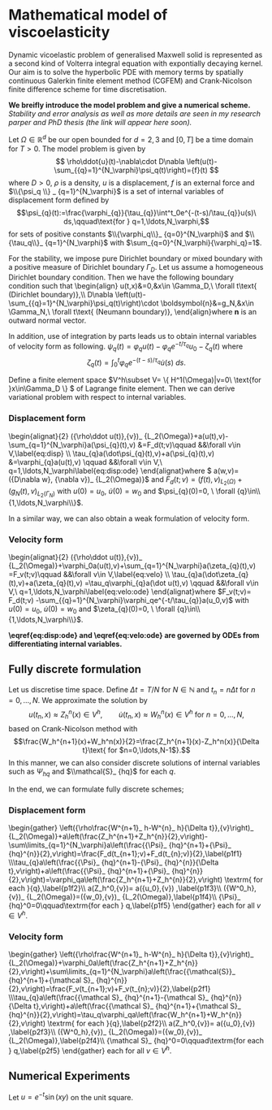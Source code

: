 # Mathematical model of viscoelasticity


Dynamic vicoelastic problem of generalised Maxwell solid is represented as a second kind of Volterra integral equation with expontially decaying kernel. Our aim is to solve the hyperbolic PDE with memory terms by spatially continuous Galerkin finite element method (CGFEM) and Crank-Nicolson finite difference scheme for time discretisation.


**We breifly introduce the model problem and give a numerical scheme.**
*Stability and error analysis as well as more details are seen in my research parper and PhD thesis (the link will appear here soon).*


Let $\Omega\in\mathbb{R}^d$ be our open bounded for $d=2,3$ and $[0,T]$ be a time domain for $T>0$. The model problem is given by
$$ \rho\ddot{u}(t)-\nabla\cdot D\nabla \left(u(t)-\sum_{{q}=1}^{N_\varphi}\psi_q(t)\right)={f}(t) $$ 
where $D>0$, $\rho$ is a density, $u$ is a displacement, $f$ is an external force and $\\{\psi_q \\} _ {q=1}^{N_\varphi}$ is a set of internal variables of displacement form defined by
$$\psi_{q}(t):=\frac{\varphi_{q}}{\tau_{q}}\int^t_0e^{-(t-s)/\tau_{q}}u(s)\ ds,\qquad\text{for } q=1,\ldots,N_\varphi,$$
for sets of positive constants $\\{\varphi_q\\}_ {q=0}^{N_\varphi}$ and $\\{\tau_q\\}_ {q=1}^{N_\varphi}$ with $\sum_{q=0}^{N_\varphi}{\varphi_q\}=1$.


For the stability, we impose pure Dirichlet boundary or mixed boundary with a positive measure of Dirichlet boundary $\Gamma_D$.
Let us assume a homogeneous Dirichlet boundary condition. Then we have the following boundary condition such that
\\begin{align}
u(t,x)&=0,&x\in \Gamma_D,\ \forall t\text{ (Dirichlet boundary)},\\\\
D\nabla \left(u(t)-\sum_{{q}=1}^{N_\varphi}\psi_q(t)\right)\cdot \boldsymbol{n}&=g_N,&x\in \Gamma_N,\ \forall t\text{ (Neumann boundary)},
\\end{align}where $\boldsymbol{n}$ is an outward normal vector.

In addition, use of integration by parts leads us to obtain internal variables of velocity form as following. 
$\psi_{q}(t)=\varphi_{q} u(t)-\varphi_{q}e^{-t/\tau_{q}}u_0-\zeta_{q}(t)$ where
$$ \zeta_{q}(t)=\int^t_0\varphi_{q}e^{-(t-s)/\tau_{q}} \dot u(s)\ ds.$$

Define a finite element space $V^h\subset V= \\{ H^1(\Omega)|v=0\  \text{for }x\in\Gamma_D \\} $ of Lagrange finite element. Then we can derive variational problem with respect to internal variables.
### Displacement form
\\begin{alignat}{2}
({\rho\ddot u(t)},{v})_ {L_2(\Omega)}+a(u(t),v)-\sum_{q=1}^{N_\varphi}a(\psi_{q}(t),v)
&=F_d(t;v)\qquad
&&\forall v\in V,\label{eq:disp}
\\\\
\tau_{q}a(\dot\psi_{q}(t),v)+a(\psi_{q}(t),v)
&=\varphi_{q}a(u(t),v) \qquad
&&\forall v\in V,\ q=1,\ldots,N_\varphi\label{eq:disp:ode} 
\\end{alignat}where $
a(w,v)=({D\nabla w}, {\nabla v})_ {L_2(\Omega)}$ and $F_d(t;v)=({f(t)},{v})_ {L_2(\Omega)}+(g_N(t),v)_ {L_2(\Gamma_N)}$
with $u(0)=u_0,$ $\dot u(0)=w_0$ and $\psi_{q}(0)=0, \ \forall {q}\in\\{1,\ldots,N_\varphi\\}$.

In a similar way, we can also obtain a weak formulation of velocity form.
### Velocity form
\\begin{alignat}{2}
({\rho\ddot u(t)},{v})_ {L_2(\Omega)}+\varphi_0a(u(t),v)+\sum_{q=1}^{N_\varphi}a(\zeta_{q}(t),v)
=F_v(t;v)\qquad
&&\forall v\in V,\label{eq:velo}
\\\\
\tau_{q}a(\dot\zeta_{q}(t),v)+a(\zeta_{q}(t),v)
=\tau_q\varphi_{q}a(\dot u(t),v) \qquad
&&\forall v\in V,\ q=1,\ldots,N_\varphi\label{eq:velo:ode} 
\\end{alignat}where 
$F_v(t;v)= F_d(t;v)
-\sum_{{q}=1}^{N_\varphi}\varphi_qe^{-t/\tau_{q}}a(u_0,v)$
with $u(0)=u_0,$ $\dot u(0)=w_0$ and $\zeta_{q}(0)=0, \ \forall {q}\in\\{1,\ldots,N_\varphi\\}$.


**\eqref{eq:disp:ode} and \eqref{eq:velo:ode} are governed by ODEs from differentiating internal variables.**


## Fully discrete formulation

Let us discretise time space. Define $\Delta t=T/N$ for $N\in\mathbb{N}$ and $t_n=n\Delta t$ for $n=0,\ldots,N$. We approximate the solution by
$$u(t_n,x)\approx Z_h^n(x)\in V^h,\qquad \dot u(t_n,x)\approx W_h^n(x)\in V^h\text{ for $n=0,\ldots,N$},$$based on Crank-Nicolson method with
$$\frac{W_h^{n+1}(x)+W_h^n(x)}{2}=\frac{Z_h^{n+1}(x)-Z_h^n(x)}{\Delta t}\text{ for $n=0,\ldots,N-1$}.$$ In this manner, we can also consider discrete solutions of internal variables such as $\Psi_{hq}$ and $\\mathcal{S}_ {hq}$ for each $q$.


In the end, we can formulate fully discrete schemes;

### Displacement form
\\begin{gather}
\left({\rho\frac{W^{n+1}_ h-W^{n}_ h}{\Delta t}},{v}\right)_ {L_2(\Omega)}+a\left(\frac{Z_h^{n+1}+Z_h^{n}}{2},v\right)-\sum\limits_{q=1}^{N_\varphi}a\left(\frac{{\Psi}_ {hq}^{n+1}+{\Psi}_ {hq}^{n}}{2},v\right)=\frac{F_d(t_{n+1};v)+F_d(t_{n};v)}{2},\label{p1f1} \\\\\tau_{q}a\left(\frac{{\Psi}_ {hq}^{n+1}-{\Psi}_ {hq}^{n}}{\Delta t},v\right)+a\left(\frac{{\Psi}_ {hq}^{n+1}+{\Psi}_ {hq}^{n}}{2},v\right)=\varphi_qa\left(\frac{Z_h^{n+1}+Z_h^{n}}{2},v\right) \textrm{ for each }{q},\label{p1f2}\\\\
a(Z_h^0,{v})= a({u_0},{v}) ,\label{p1f3}\\\\
({W^0_h},{v})_ {L_2(\Omega)}=({w_0},{v})_ {L_2(\Omega)},\label{p1f4}\\\\
{\Psi}_ {hq}^0=0\qquad\textrm{for each } q,\label{p1f5}
\\end{gather}
each for all $v\in V^h$.


### Velocity form
\\begin{gather}
\left({\rho\frac{W^{n+1}_ h-W^{n}_ h}{\Delta t}},{v}\right)_ {L_2(\Omega)}+\varphi_0a\left(\frac{Z_h^{n+1}+Z_h^{n}}{2},v\right)+\sum\limits_{q=1}^{N_\varphi}a\left(\frac{{\mathcal{S}}_ {hq}^{n+1}+{\mathcal S}_ {hq}^{n}}{2},v\right)=\frac{F_v(t_{n+1};v)+F_v(t_{n};v)}{2},\label{p2f1} \\\\\tau_{q}a\left(\frac{{\mathcal S}_ {hq}^{n+1}-{\mathcal S}_ {hq}^{n}}{\Delta t},v\right)+a\left(\frac{{\mathcal S}_ {hq}^{n+1}+{\mathcal S}_ {hq}^{n}}{2},v\right)=\tau_q\varphi_qa\left(\frac{W_h^{n+1}+W_h^{n}}{2},v\right) \textrm{ for each }{q},\label{p2f2}\\\\
a(Z_h^0,{v})= a({u_0},{v}) ,\label{p2f3}\\\\
({W^0_h},{v})_ {L_2(\Omega)}=({w_0},{v})_ {L_2(\Omega)},\label{p2f4}\\\\
{\mathcal S}_ {hq}^0=0\qquad\textrm{for each } q,\label{p2f5}
\\end{gather}
each for all $v\in V^h$.


## Numerical Experiments

Let $u=e^{-t}\sin(xy)$ on the unit square.
